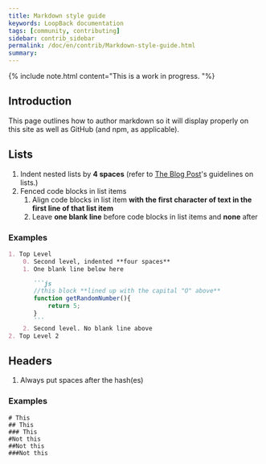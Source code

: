 ```yaml
---
title: Markdown style guide
keywords: LoopBack documentation
tags: [community, contributing]
sidebar: contrib_sidebar
permalink: /doc/en/contrib/Markdown-style-guide.html
summary:
---
```


{% include note.html content="This is a work in progress.
"%}

## Introduction

This page outlines how to author markdown so it will display properly on this site
as well as GitHub (and npm, as applicable).

## Lists

1. Indent nested lists by **4 spaces** (refer to [The Blog Post](http://daringfireball.net/projects/markdown/syntax#list)'s guidelines on lists.)
2. Fenced code blocks in list items
    1. Align code blocks in list item **with the first character of text in the first line of that list item**
    2. Leave **one blank line** before code blocks in list items and **none** after

### Examples

````md
1. Top Level
    0. Second level, indented **four spaces**
    1. One blank line below here

       ```js
       //this block **lined up with the capital "O" above**
       function getRandomNumber(){
           return 5;
       }
       ```
    2. Second level. No blank line above
2. Top Level 2
````

## Headers
1. Always put spaces after the hash(es)

### Examples
````
# This
## This
### This
#Not this
##Not this
###Not this
````
